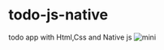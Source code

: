 # todo-js-native
todo app with Html,Css and Native js
![mini](https://github.com/HamidEidy/todo-js-native/assets/148962898/1a1262fe-0848-4c46-b024-1e70d667fc5a)
